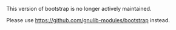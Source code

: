 This version of bootstrap is no longer actively maintained.

Please use https://github.com/gnulib-modules/bootstrap instead.

